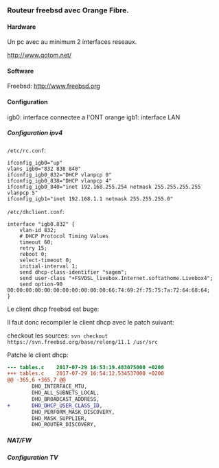 ### Routeur freebsd avec Orange Fibre.

#### Hardware

Un pc avec au minimum 2 interfaces reseaux.

http://www.qotom.net/

#### Software

Freebsd: http://www.freebsd.org

#### Configuration

igb0: interface connectee a l'ONT orange
igb1: interface LAN

##### Configuration ipv4

`/etc/rc.conf`:

```
ifconfig_igb0="up"
vlans_igb0="832 838 840"
ifconfig_igb0_832="DHCP vlanpcp 0"
ifconfig_igb0_838="DHCP vlanpcp 4"
ifconfig_igb0_840="inet 192.168.255.254 netmask 255.255.255.255 vlanpcp 5"
ifconfig_igb1="inet 192.168.1.1 netmask 255.255.255.0"
```
`/etc/dhclient.conf`:

```
interface "igb0.832" {
    vlan-id 832;
    # DHCP Protocol Timing Values
    timeout 60;
    retry 15;
    reboot 0;
    select-timeout 0;
    initial-interval 1;
    send dhcp-class-identifier "sagem";
    send user-class "+FSVDSL_livebox.Internet.softathome.Livebox4";
    send option-90 00:00:00:00:00:00:00:00:00:00:00:66:74:69:2f:75:75:7a:72:64:68:64;
}
```

Le client dhcp freebsd est buge:

Il faut donc recompiler le client dhcp avec le patch suivant:

checkout les sources:
`svn checkout https://svn.freebsd.org/base/releng/11.1 /usr/src`

Patche le client dhcp:

```diff
--- tables.c    2017-07-29 16:53:19.483075000 +0200
+++ tables.c    2017-07-29 16:54:12.534537000 +0200
@@ -365,6 +365,7 @@
        DHO_INTERFACE_MTU,
        DHO_ALL_SUBNETS_LOCAL,
        DHO_BROADCAST_ADDRESS,
+       DHO_DHCP_USER_CLASS_ID,
        DHO_PERFORM_MASK_DISCOVERY,
        DHO_MASK_SUPPLIER,
        DHO_ROUTER_DISCOVERY,
```

##### NAT/FW

##### Configuration TV

